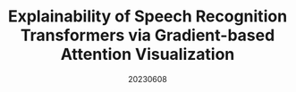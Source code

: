 ---
title: "Explainability of Speech Recognition Transformers via Gradient-based Attention Visualization"
date: 20230608
category: "vision"
author_list: "Tianli Sun; Haonan Chen; Guosheng Hu; Lianghua He; Cairong Zhao"
pub_in: "IEEE Transactions on Multimedia"
pdf_url: "https://ieeexplore.ieee.org/document/10143311"
img_path1: "ESRT.png"
code_url: "https://github.com/Vill-Lab/2023-TMM-Grad-SAS"
---